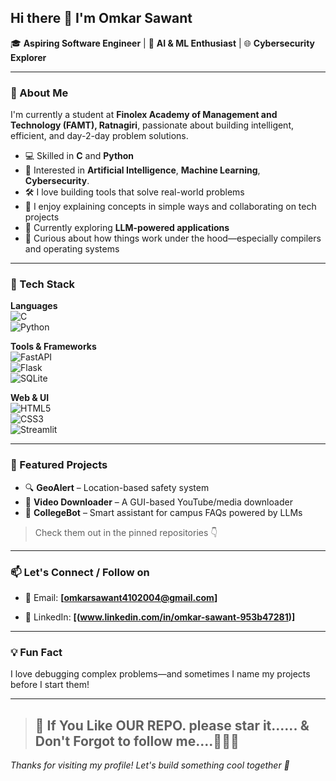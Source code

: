 ## Hi there 👋 I'm Omkar Sawant

🎓 **Aspiring Software Engineer** | 🔬 **AI & ML Enthusiast** | 🌐 **Cybersecurity Explorer**

---

### 🚀 About Me

I'm currently a student at **Finolex Academy of Management and Technology (FAMT), Ratnagiri**, passionate about building intelligent, efficient, and day-2-day problem solutions.

- 💻 Skilled in **C** and **Python**
- 🧠 Interested in **Artificial Intelligence**, **Machine Learning**, **Cybersecurity**.
- 🛠️ I love building tools that solve real-world problems
- 💬 I enjoy explaining concepts in simple ways and collaborating on tech projects
- 🌱 Currently exploring **LLM-powered applications**
- 🧩 Curious about how things work under the hood—especially compilers and operating systems

---

### 🧰 Tech Stack

**Languages**  
![C](https://img.shields.io/badge/-C-00599C?style=flat-square&logo=c)  
![Python](https://img.shields.io/badge/-Python-3776AB?style=flat-square&logo=python)

**Tools & Frameworks**  
![FastAPI](https://img.shields.io/badge/-FastAPI-009688?style=flat-square&logo=fastapi)  
![Flask](https://img.shields.io/badge/-Flask-000000?style=flat-square&logo=flask)  
![SQLite](https://img.shields.io/badge/-SQLite-003B57?style=flat-square&logo=sqlite)

**Web & UI**  
![HTML5](https://img.shields.io/badge/-HTML5-E34F26?style=flat-square&logo=html5)  
![CSS3](https://img.shields.io/badge/-CSS3-1572B6?style=flat-square&logo=css3)  
![Streamlit](https://img.shields.io/badge/-Streamlit-FF4B4B?style=flat-square&logo=streamlit)

---

### 🌟 Featured Projects

- 🔍 **GeoAlert** – Location-based safety system  
- 🎥 **Video Downloader** – A GUI-based YouTube/media downloader  
- 🤖 **CollegeBot** – Smart assistant for campus FAQs powered by LLMs  


> Check them out in the pinned repositories 👇

---

### 📫 Let's Connect / Follow on

-   📧 Email:
  **[omkarsawant4102004@gmail.com]**
  
- 💼 LinkedIn:
  **[(www.linkedin.com/in/omkar-sawant-953b47281)]**

---

### 💡 Fun Fact

I love debugging complex problems—and sometimes I name my projects before I start them!

---
> ## 👋 If You Like OUR REPO. please star it...... & Don't Forgot to follow me....🫡😁🤗
_Thanks for visiting my profile! Let's build something cool together 🚀_

